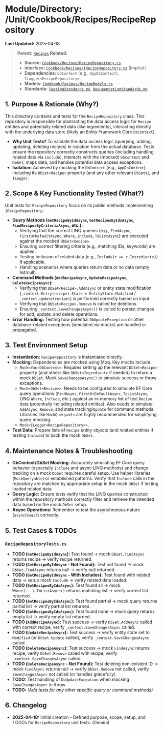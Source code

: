 # Module/Directory: /Unit/Cookbook/Recipes/RecipeRepository

**Last Updated:** 2025-04-18

> **Parent:** [`Recipes`](../README.md)
> **Related:**
> * **Source:** [`Cookbook/Recipes/RecipeRepository.cs`](../../../../../api-server/Cookbook/Recipes/RecipeRepository.cs)
> * **Interface:** [`Cookbook/Recipes/IRecipeRepository.cs`](../../../../../api-server/Cookbook/Recipes/RecipeRepository.cs) (Implicit)
> * **Dependencies:** `DbContext` (e.g., `AppDbContext`), `ILogger<RecipeRepository>`
> * **Models:** [`Cookbook/Recipes/RecipeModels.cs`](../../../../../api-server/Cookbook/Recipes/RecipeModels.cs)
> * **Standards:** [`TestingStandards.md`](../../../../../Docs/Development/TestingStandards.md), [`DocumentationStandards.md`](../../../../../Docs/Development/DocumentationStandards.md)

## 1. Purpose & Rationale (Why?)

This directory contains unit tests for the `RecipeRepository` class. This repository is responsible for abstracting the data access logic for `Recipe` entities and potentially related data (like ingredients), interacting directly with the underlying data store (likely an Entity Framework Core `DbContext`).

* **Why Unit Tests?** To validate the data access logic (querying, adding, updating, deleting recipes) in isolation from the actual database. Tests ensure the repository correctly constructs queries (including handling related data via `Include`), interacts with the (mocked) `DbContext` and `DbSet`, maps data, and handles potential data access exceptions.
* **Isolation:** Achieved by mocking the `DbContext` (e.g., `AppDbContext`) including its `DbSet<Recipe>` property (and any other relevant `DbSet`s), and `ILogger`.

## 2. Scope & Key Functionality Tested (What?)

Unit tests for `RecipeRepository` focus on its public methods implementing `IRecipeRepository`:

* **Query Methods (`GetRecipeByIdAsync`, `GetRecipesByIdsAsync`, `FindRecipesByCriteriaAsync`, etc.):**
    * Verifying that the correct LINQ queries (e.g., `FindAsync`, `FirstOrDefaultAsync`, `Where`, `Include`, `ToListAsync`) are executed against the mocked `DbSet<Recipe>`.
    * Ensuring correct filtering criteria (e.g., matching IDs, keywords) are applied.
    * Testing inclusion of related data (e.g., `Include(r => r.Ingredients)`) if applicable.
    * Handling scenarios where queries return data or no data (empty list/null).
* **Command Methods (`AddRecipeAsync`, `UpdateRecipeAsync`, `DeleteRecipeAsync`):**
    * Verifying that `DbSet<Recipe>.AddAsync` or entity state modification (`_context.Entry(recipe).State = EntityState.Modified` / `_context.Update(recipe)`) is performed correctly based on input.
    * Verifying that `DbSet<Recipe>.Remove` is called for deletions.
    * Ensuring `_context.SaveChangesAsync()` is called to persist changes for add, update, and delete operations.
* **Error Handling:** Testing how potential `DbUpdateException` or other database-related exceptions (simulated via mocks) are handled or propagated.

## 3. Test Environment Setup

* **Instantiation:** `RecipeRepository` is instantiated directly.
* **Mocking:** Dependencies are mocked using Moq. Key mocks include:
    * `Mock<YourDbContext>`: Requires setting up the relevant `DbSet<Recipe>` property (and others like `DbSet<Ingredient>` if needed) to return a mock `DbSet`. Mock `SaveChangesAsync()` to simulate success or throw exceptions.
    * `Mock<DbSet<Recipe>>`: Needs to be configured to simulate EF Core query operations (`FindAsync`, `FirstOrDefaultAsync`, `ToListAsync`, LINQ `Where`, `Include`, etc.) against an in-memory list of test `Recipe` data (potentially including related entities). Also needs to simulate `AddAsync`, `Remove`, and state tracking/`Update` for command methods. Libraries like `MockQueryable` are highly recommended for simplifying query mocking.
    * `Mock<ILogger<RecipeRepository>>`.
* **Test Data:** Prepare lists of `Recipe` entity objects (and related entities if testing `Include`) to back the mock `DbSet`.

## 4. Maintenance Notes & Troubleshooting

* **DbContext/DbSet Mocking:** Accurately simulating EF Core query behavior (especially `Include` and async LINQ methods) and change tracking on a mock `DbSet` requires careful setup. Use helper libraries (`MockQueryable`) or established patterns. Verify that `Include` calls in the repository are matched by appropriate setup in the mock `DbSet` if testing loaded related data.
* **Query Logic:** Ensure tests verify that the LINQ queries constructed within the repository methods correctly filter and retrieve the intended data based on the mock `DbSet` setup.
* **Async Operations:** Remember to test the asynchronous nature (`async`/`await`) correctly.

## 5. Test Cases & TODOs

### `RecipeRepositoryTests.cs`
* **TODO (`GetRecipeByIdAsync`):** Test found -> mock `DbSet.FindAsync` returns recipe -> verify recipe returned.
* **TODO (`GetRecipeByIdAsync` - Not Found):** Test not found -> mock `DbSet.FindAsync` returns null -> verify null returned.
* **TODO (`GetRecipeByIdAsync` - With Includes):** Test found with related data -> setup mock `Include` -> verify related data loaded.
* **TODO (`GetRecipesByIdsAsync`):** Test found all -> mock `Where(...).ToListAsync()` returns matching list -> verify correct list returned.
* **TODO (`GetRecipesByIdsAsync`):** Test found partial -> mock query returns partial list -> verify partial list returned.
* **TODO (`GetRecipesByIdsAsync`):** Test found none -> mock query returns empty list -> verify empty list returned.
* **TODO (`AddRecipeAsync`):** Test success -> verify `DbSet.AddAsync` called with correct recipe, verify `_context.SaveChangesAsync` called.
* **TODO (`UpdateRecipeAsync`):** Test success -> verify entity state set to `Modified` (or `DbSet.Update` called), verify `_context.SaveChangesAsync` called.
* **TODO (`DeleteRecipeAsync`):** Test success -> mock `FindAsync` returns recipe, verify `DbSet.Remove` called with recipe, verify `_context.SaveChangesAsync` called.
* **TODO (`DeleteRecipeAsync` - Not Found):** Test deleting non-existent ID -> mock `FindAsync` returns null -> verify `DbSet.Remove` not called, verify `SaveChangesAsync` not called (or handles gracefully).
* **TODO:** Test handling of `DbUpdateException` when mocking `SaveChangesAsync` to throw.
* **TODO:** *(Add tests for any other specific query or command methods)*

## 6. Changelog

* **2025-04-18:** Initial creation - Defined purpose, scope, setup, and TODOs for `RecipeRepository` unit tests. (Gemini)


